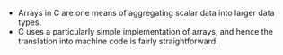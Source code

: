 * Arrays in C are one means of aggregating scalar data into larger data types. 
* C uses a particularly simple implementation of arrays, and hence the translation into machine code is fairly straightforward.